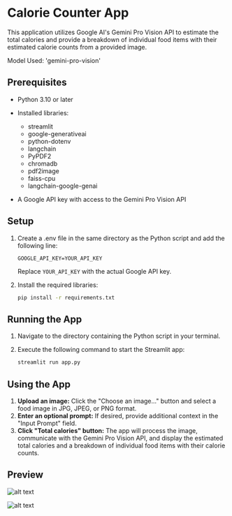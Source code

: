 # Calorie Counter App

This application utilizes Google AI's Gemini Pro Vision API to estimate the total calories and provide a breakdown of individual food items with their estimated calorie counts from a provided image.

Model Used: 'gemini-pro-vision'

## Prerequisites

- Python 3.10 or later
- Installed libraries:
    - streamlit
    - google-generativeai
    - python-dotenv
    - langchain
    - PyPDF2
    - chromadb
    - pdf2image
    - faiss-cpu
    - langchain-google-genai
  
- A Google API key with access to the Gemini Pro Vision API

## Setup

1. Create a .env file in the same directory as the Python script and add the following line:

   ```
   GOOGLE_API_KEY=YOUR_API_KEY
   ```

   Replace `YOUR_API_KEY` with the actual Google API key.

2. Install the required libraries:

   ```bash
   pip install -r requirements.txt
   ```

## Running the App

1. Navigate to the directory containing the Python script in your terminal.
2. Execute the following command to start the Streamlit app:

   ```bash
   streamlit run app.py
   ```

## Using the App

1. **Upload an image:** Click the "Choose an image..." button and select a food image in JPG, JPEG, or PNG format.
2. **Enter an optional prompt:** If desired, provide additional context in the "Input Prompt" field.
3. **Click "Total calories" button:** The app will process the image, communicate with the Gemini Pro Vision API, and display the estimated total calories and a breakdown of individual food items with their calorie counts.

## Preview
![alt text](https://github.com/varun7778/Calorie-Counter-LLM/blob/9281c4e8a29f59a403d3303a1c4958318bbb5f90/img/1.png)

![alt text](https://github.com/varun7778/Calorie-Counter-LLM/blob/9281c4e8a29f59a403d3303a1c4958318bbb5f90/img/2.png)

